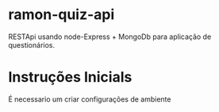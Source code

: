 # ramon-quiz-api
RESTApi usando node-Express + MongoDb para aplicação de questionários.

# Instruções Inicials
É necessario um criar configurações
de ambiente

